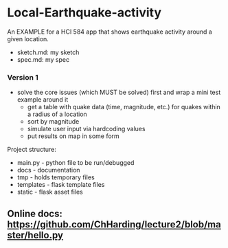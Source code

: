 # Local-Earthquake-activity
An EXAMPLE for a HCI 584 app that shows earthquake activity around a given location.

- sketch.md: my sketch
- spec.md: my spec

### Version 1
- solve the core issues (which MUST be solved) first and wrap a mini test example around it
    - get a table with quake data (time, magnitude, etc.) for quakes within a radius of a location
    - sort by magnitude 
    - simulate user input via hardcoding values
    - put results on map in some form  

Project structure:
- main.py - python file to be run/debugged
- docs - documentation 
- tmp - holds temporary files
- templates - flask template files
- static - flask asset files

Online docs: https://github.com/ChHarding/lecture2/blob/master/hello.py 
- 


